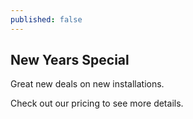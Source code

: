 ```yaml
---
published: false
---
```

## New Years Special

Great new deals on new installations.

Check out our pricing to see more details.
